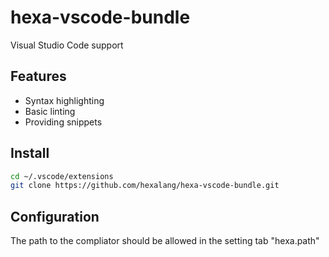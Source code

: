 # hexa-vscode-bundle
Visual Studio Code support

## Features

 - Syntax highlighting
 - Basic linting
 - Providing snippets

## Install

```sh
cd ~/.vscode/extensions
git clone https://github.com/hexalang/hexa-vscode-bundle.git
```

## Configuration

The path to the compliator should be allowed in the setting tab "hexa.path"
